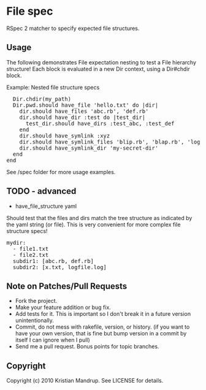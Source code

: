 # File spec

RSpec 2 matcher to specify expected file structures.

## Usage

The following demonstrates File expectation nesting to test a File hierarchy structure!
Each block is evaluated in a new Dir context, using a Dir#chdir block.

Example: Nested file structure specs
<pre>
  Dir.chdir(my_path)
  Dir.pwd.should have_file 'hello.txt' do |dir|
    dir.should have_files 'abc.rb', 'def.rb'
    dir.should have_dir :test do |test_dir|
      test_dir.should have_dirs :test_abc, :test_def
    end
    dir.should have_symlink :xyz
    dir.should have_symlink_files 'blip.rb', 'blap.rb', 'logfile.log'
    dir.should have_symlink_dir 'my-secret-dir'
  end
end
</pre>  

See /spec folder for more usage examples.

## TODO - advanced

* have_file_structure yaml

Should test that the files and dirs match the tree structure as indicated by the yaml string (or file).
This is very convenient for more complex file structure specs!
<pre>
mydir:
  - file1.txt
  - file2.txt
  subdir1: [abc.rb, def.rb]
  subdir2: [x.txt, logfile.log] 
</pre>

## Note on Patches/Pull Requests
 
* Fork the project.
* Make your feature addition or bug fix.
* Add tests for it. This is important so I don't break it in a
  future version unintentionally.
* Commit, do not mess with rakefile, version, or history.
  (if you want to have your own version, that is fine but bump version in a commit by itself I can ignore when I pull)
* Send me a pull request. Bonus points for topic branches.

## Copyright

Copyright (c) 2010 Kristian Mandrup. See LICENSE for details.
